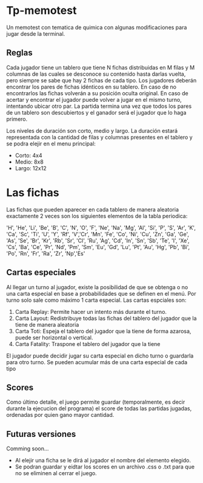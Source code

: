 # Tp-memotest
Un memotest con tematica de quimica con algunas modificaciones para jugar desde la terminal.

## Reglas
Cada jugador tiene un tablero que tiene N fichas distribuidas en M filas y M columnas de las cuales se desconoce su contenido hasta darlas vuelta, pero siempre se sabe que hay 2 fichas de cada tipo. Los jugadores deberán encontrar los pares de fichas idénticos en su tablero. En caso de no encontrarlos las fichas volverán a su posición oculta original. En caso de acertar y encontrar el jugador puede volver a jugar en el mismo turno, intentando ubicar otro par. La partida termina una vez que todos los pares de un tablero son descubiertos y el ganador será el jugador que lo haga primero. 

Los niveles de duración son corto, medio y largo. La duración estará representada con la cantidad de filas y columnas presentes en el tablero y se podra elejir en el menu principal:
* Corto: 4x4 
* Medio: 8x8 
* Largo: 12x12

# Las fichas
Las fichas que pueden aparecer en cada tablero de manera aleatoria exactamente 2 veces son los siguientes elementos de la tabla periodica:

'H', 'He', 'Li', 'Be', 'B', 'C', 'N', 'O', 'F', 'Ne', 'Na', 'Mg', 'Al', 'Si', 'P', 'S', 'Ar', 'K', 'Ca', 'Sc', 'Ti', 'U', 'Y', 'Rf', 'V','Cr', 'Mn', 'Fe', 'Co', 'Ni', 'Cu', 'Zn', 'Ga', 'Ge', 'As', 'Se', 'Br', 'Kr', 'Rb', 'Sr', 'Cl', 'Ru', 'Ag', 'Cd', 'In', 'Sn', 'Sb', 'Te',  'I', 'Xe', 'Cs', 'Ba', 'Ce', 'Pr', 'Nd', 'Pm', 'Sm', 'Eu', 'Gd', 'Lu', 'Pt', 'Au', 'Hg', 'Pb', 'Bi', 'Po', 'Rn', 'Fr', 'Ra', 'Zr', 'Np','Es'

## Cartas especiales
Al llegar un turno al jugador, existe la posibilidad de que se obtenga o no una carta especial en base a probabilidades que se definen en el menú. Por turno solo sale como máximo 1 carta especial. Las cartas espciales son:

1. Carta Replay: Permite hacer un intento más durante el turno. 
2. Carta Layout: Redistribuye todas las fichas del tablero del jugador que la tiene de 
manera aleatoria 
3. Carta Toti: Espeja el tablero del jugador que la tiene de forma azarosa, puede ser 
horizontal o vertical. 
4. Carta Fatality: Traspone el tablero del jugador que la tiene

El jugador puede decidir jugar su carta especial en dicho turno o guardarla para otro turno. Se pueden acumular más de una carta especial de cada tipo

## Scores
Como último detalle, el juego permite guardar (temporalmente, es decir durante la ejecucion del programa) el score de todas las partidas jugadas, ordenadas por quien gano mayor cantidad.

## Futuras versiones
Comming soon...
* Al elejir una ficha se le dirá al jugador el nombre del elemento elegido.
* Se podran guardar y eidtar los scores en un archivo .css o .txt para que no se eliminen al cerrar el juego.
